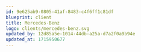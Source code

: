 ```yaml
---
id: 9e625ab9-0805-41af-8483-c4f6ff1c81df
blueprint: client
title: Mercedes-Benz
logo: clients/mercedes-benz.svg
updated_by: 12d85a5e-1014-44db-a25a-d7a2f0a9b94e
updated_at: 1715950677
---
```

